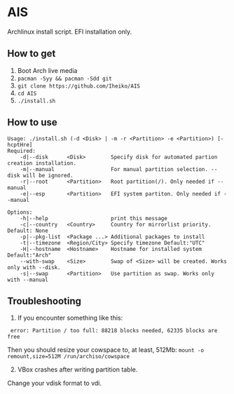 # AIS
Archlinux install script. EFI installation only.

## How to get
1. Boot Arch live media
2. `pacman -Syy && pacman -Sdd git`
3. `git clone https://github.com/Iheiko/AIS`
4. `cd AIS`
5. `./install.sh`

## How to use
```
Usage: ./install.sh (-d <Disk> | -m -r <Partition> -e <Partition>) [-hcptHre]
Required:
    -d|--disk      <Disk>        Specify disk for automated partion creation installation.
    -m|--manual                  For manual partition selection. --disk will be ignored.
    -r|--root      <Partition>   Root partition(/). Only needed if --manual
    -e|--esp       <Partition>   EFI system partiton. Only needed if --manual

Options:
    -h|--help                    print this message
    -c|--country   <Country>     Country for mirrorlist priority. Default: None
    -p|--pkg-list  <Package ...> Additional packages to install
    -t|--timezone  <Region/City> Specify timezone Default:"UTC"
    -H|--hostname  <Hostname>    Hostname for installed system Default:"Arch"
    --with-swap    <Size>        Swap of <Size> will be created. Works only with --disk.
    -s|--swap      <Partition>   Use partition as swap. Works only with --manual
```

## Troubleshooting
1. If you encounter something like this:
```
 error: Partition / too full: 88218 blocks needed, 62335 blocks are free
```
Then you should resize your cowspace to, at least, 512Mb: `mount -o remount,size=512M /run/archiso/cowspace`

2. VBox crashes after writing partition table.

Change your vdisk format to vdi.
